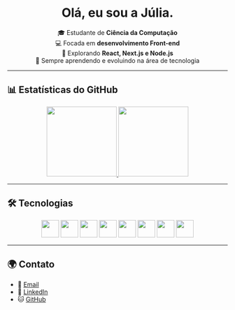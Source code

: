<h1 align="center"> Olá, eu sou a Júlia.</h1>

<p align="center">
  🎓 Estudante de <b>Ciência da Computação</b> <br>
  💻 Focada em <b>desenvolvimento Front-end</b> <br>
  🚀 Explorando <b>React, Next.js e Node.js</b> <br>
  🌱 Sempre aprendendo e evoluindo na área de tecnologia
</p>


---

## 📊 Estatísticas do GitHub
<div align="center">
  <a href="https://github.com/eujuliaamaral">
    <img height="160em" src="https://github-readme-stats.vercel.app/api?username=eujuliaamaral&show_icons=true&theme=rose_pine&hide_title=true&locale=pt-br&count_private=true"/>
    <img height="160em" src="https://github-readme-stats.vercel.app/api/top-langs/?username=eujuliaamaral&layout=compact&langs_count=7&theme=rose_pine&hide_title=true&locale=pt-br"/>
  </a>
</div>

---

## 🛠️ Tecnologias
<p align="center">
  <img src="https://cdn.jsdelivr.net/gh/devicons/devicon/icons/html5/html5-original.svg" width="40"/>
  <img src="https://cdn.jsdelivr.net/gh/devicons/devicon/icons/css3/css3-original.svg" width="40"/>
  <img src="https://cdn.jsdelivr.net/gh/devicons/devicon/icons/javascript/javascript-original.svg" width="40"/>
  <img src="https://cdn.jsdelivr.net/gh/devicons/devicon/icons/react/react-original.svg" width="40"/>
  <img src="https://cdn.jsdelivr.net/gh/devicons/devicon/icons/nextjs/nextjs-original.svg" width="40"/>
  <img src="https://cdn.jsdelivr.net/gh/devicons/devicon/icons/nodejs/nodejs-original.svg" width="40"/>
  <img src="https://cdn.jsdelivr.net/gh/devicons/devicon/icons/php/php-original.svg" width="40"/>
  <img src="https://cdn.jsdelivr.net/gh/devicons/devicon/icons/cplusplus/cplusplus-original.svg" width="40"/>
</p>

---

## 🌍 Contato
- 💌 [Email](mailto:amariajulia204@gmail.com)  
- 💼 [LinkedIn](https://www.linkedin.com/in/júlia-amaral-553220355)  
- 🐱 [GitHub](https://github.com/eujuliaamaral)  
